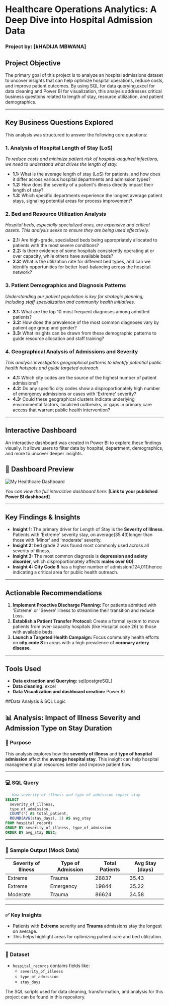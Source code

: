 # Healthcare Operations Analytics: A Deep Dive into Hospital Admission Data
### Project by: [kHADIJA MBWANA]

## Project Objective
The primary goal of this project is to analyze an hospital admissions dataset to uncover insights that can help optimize hospital operations, reduce costs, and improve patient outcomes. By using SQL for data querying,excel for data cleaning and Power BI for visualization, this analysis addresses critical business questions related to length of stay, resource utilization, and patient demographics.

---

## Key Business Questions Explored

This analysis was structured to answer the following core questions:

### 1. Analysis of Hospital Length of Stay (LoS)
*To reduce costs and minimize patient risk of hospital-acquired infections, we need to understand what drives the length of stay.*
*   **1.1:** What is the average length of stay (LoS) for patients, and how does it differ across various hospital departments and admission types?
*   **1.2:** How does the severity of a patient's illness directly impact their length of stay?
*   **1.3:** Which specific departments experience the longest average patient stays, signaling potential areas for process improvement?

### 2. Bed and Resource Utilization Analysis
*Hospital beds, especially specialized ones, are expensive and critical assets. This analysis seeks to ensure they are being used effectively.*
*   **2.1:** Are high-grade, specialized beds being appropriately allocated to patients with the most severe conditions?
*   **2.2:** Is there evidence of some hospitals consistently operating at or over capacity, while others have available beds?
*   **2.3:** What is the utilization rate for different bed types, and can we identify opportunities for better load-balancing across the hospital network?

### 3. Patient Demographics and Diagnosis Patterns
*Understanding our patient population is key for strategic planning, including staff specialization and community health initiatives.*
*   **3.1:** What are the top 10 most frequent diagnoses among admitted patients?
*   **3.2:** How does the prevalence of the most common diagnoses vary by patient age group and gender?
*   **3.3:** What insights can be drawn from these demographic patterns to guide resource allocation and staff training?

### 4. Geographical Analysis of Admissions and Severity
*This analysis investigates geographical patterns to identify potential public health hotspots and guide targeted outreach.*
*   **4.1:** Which city codes are the source of the highest number of patient admissions?
*   **4.2:** Do any specific city codes show a disproportionately high number of emergency admissions or cases with 'Extreme' severity?
*   **4.3:** Could these geographical clusters indicate underlying environmental factors, localized outbreaks, or gaps in primary care access that warrant public health intervention?

---

## Interactive Dashboard

An interactive dashboard was created in Power BI to explore these findings visually. It allows users to filter data by hospital, department, demographics, and more to uncover deeper insights.

## 📸 Dashboard Preview

![My Healthcare Dashboard](./assets/hospital_dashboard.png)

*You can view the full interactive dashboard here:*
**[Link to your published Power BI dashboard]**

---

## Key Findings & Insights

*   **Insight 1:** The primary driver for Length of Stay is the **Severity of Illness**. Patients with 'Extreme' severity stay, on average(35.43)longer than those with 'Minor' and 'moderate' severity.
*   **Insight 2:**  bed grade 2 was found most commonly used across all severity of illness.
*   **Insight 3:** The most common diagnosis is **depression and axiety disorder**, which disproportionately affects **males over 60]**.
*   **Insight 4:** **City Code 8** has a higher number of admission(124,011)hence indicating a critical area for public health outreach.

---

## Actionable Recommendations
1.  **Implement Proactive Discharge Planning:** For patients admitted with 'Extreme' or 'Severe' illness to streamline their transition and reduce Loss.
2.  **Establish a Patient Transfer Protocol:** Create a formal system to move patients from over-capacity hospitals (like Hospital code 26) to those with available beds.
3.  **Launch a Targeted Health Campaign:** Focus community health efforts on **city code 8** in areas with a high prevalence of **coronary artery disease**.

---

## Tools Used
*   **Data extraction and Querying:** sql(postgreSQL)
*   **Data cleaning:** excel
*   **Data Visualization and dashboard creation:** Power BI

##Data Analysis & SQL Logic
## 📊 Analysis: Impact of Illness Severity and Admission Type on Stay Duration

### 🧠 Purpose
This analysis explores how the **severity of illness** and **type of hospital admission** affect the **average hospital stay**. This insight can help hospital management plan resources better and improve patient flow.

---

### 💻 SQL Query

```sql
-- How severity of illness and type of admission impact stay
SELECT
  severity_of_illness,
  type_of_admission,
  COUNT(*) AS total_patient,
  ROUND(AVG(stay_days), 2) AS avg_stay
FROM hospital_records
GROUP BY severity_of_illness, type_of_admission
ORDER BY avg_stay DESC;
```

---

### 📌 Sample Output (Mock Data)

| Severity of Illness | Type of Admission | Total Patients | Avg Stay (days) |
|---------------------|-------------------|----------------|---------------|
| Extreme             | Trauma            | 28837          | 35.43         |
| Extreme             | Emergency         | 19844          | 35.22         |
| Moderate            | Trauma            | 86624          | 34.58         |

---

### ✅ Key Insights
- Patients with **Extreme** severity and **Trauma** admissions stay the longest on average.
- This helps highlight areas for optimizing patient care and bed utilization.

---

### 📁 Dataset
- `hospital_records` contains fields like:
  - `severity_of_illness`
  - `type_of_admission`
  - `stay_days`

The SQL scripts used for data cleaning, transformation, and analysis for this project can be found in this repository.
